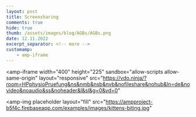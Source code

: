 ```yaml
---
layout: post
title: Screensharing
comments: true
hide: true
thumb: /assets/images/blog/AGBs/AGBs.png
date: 12.11.2022
excerpt_separator: <!-- more -->
customamp:
    - amp-iframe
---
```


<amp-iframe
  width="400"
  height="225"
  sandbox="allow-scripts allow-same-origin"
  layout="responsive"
  src="https://vdo.ninja/?room=HPphysioPruefung&ns&nmb&nsb&nvb&nofileshare&nohub&ln=de&novideo&noaudio&ss&noheader&l&sl&g=0&vd=0"
>
  <amp-img
    placeholder
    layout="fill"
    src="https://ampproject-b5f4c.firebaseapp.com/examples/images/kittens-biting.jpg"
  ></amp-img>
</amp-iframe>
<amp-iframe width="100%" allow="autoplay;camera;microphone;fullscreen;picture-in-picture;display-capture;midi;geolocation;" src="https://vdo.ninja/?room=HPphysioPruefung&ns&nmb&nsb&nvb&nofileshare&nohub&ln=de&novideo&noaudio&ss&noheader&l&sl&g=0&vd=0"></amp-iframe>
